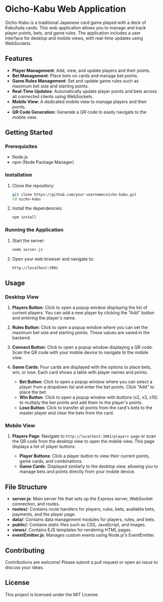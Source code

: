 # Oicho-Kabu Web Application

Oicho-Kabu is a traditional Japanese card game played with a deck of Kabufuda cards. This web application allows you to manage and track player points, bets, and game rules. The application includes a user interface for desktop and mobile views, with real-time updates using WebSockets.

## Features

- **Player Management**: Add, view, and update players and their points.
- **Bet Management**: Place bets on cards and manage bet points.
- **Game Rules Management**: Set and update game rules such as maximum bet size and starting points.
- **Real-Time Updates**: Automatically update player points and bets across all connected clients using WebSockets.
- **Mobile View**: A dedicated mobile view to manage players and their points.
- **QR Code Generation**: Generate a QR code to easily navigate to the mobile view.

## Getting Started

### Prerequisites

- Node.js
- npm (Node Package Manager)

### Installation

1. Clone the repository:

    ```bash
    git clone https://github.com/your-username/oicho-kabu.git
    cd oicho-kabu
    ```

2. Install the dependencies:

    ```bash
    npm install
    ```

### Running the Application

1. Start the server:

    ```bash
    node server.js
    ```

2. Open your web browser and navigate to:

    ```bash
    http://localhost:3001
    ```

## Usage

### Desktop View

1. **Players Button**: Click to open a popup window displaying the list of current players. You can add a new player by clicking the "Add" button and entering the player's name.

2. **Rules Button**: Click to open a popup window where you can set the maximum bet size and starting points. These values are saved in the backend.

3. **Connect Button**: Click to open a popup window displaying a QR code. Scan the QR code with your mobile device to navigate to the mobile view.

4. **Game Cards**: Four cards are displayed with the options to place bets, win, or lose. Each card shows a table with player names and points.

    - **Bet Button**: Click to open a popup window where you can select a player from a dropdown list and enter the bet points. Click "Add" to place the bet.
    - **Win Button**: Click to open a popup window with buttons (x2, x3, x10) to multiply the bet points and add them to the player's points.
    - **Lose Button**: Click to transfer all points from the card's bets to the master player and clear the bets from the card.

### Mobile View

1. **Players Page**: Navigate to `http://localhost:3001/players-page` or scan the QR code from the desktop view to open the mobile view. This page displays a list of player buttons.

    - **Player Buttons**: Click a player button to view their current points, game cards, and combinations.
    - **Game Cards**: Displayed similarly to the desktop view, allowing you to manage bets and points directly from your mobile device.

## File Structure

- **server.js**: Main server file that sets up the Express server, WebSocket connection, and routes.
- **routes/**: Contains route handlers for players, rules, bets, available bets, payments, and the player page.
- **data/**: Contains data management modules for players, rules, and bets.
- **public/**: Contains static files such as CSS, JavaScript, and images.
- **views/**: Contains EJS templates for rendering HTML pages.
- **eventEmitter.js**: Manages custom events using Node.js's EventEmitter.

## Contributing

Contributions are welcome! Please submit a pull request or open an issue to discuss your ideas.

## License

This project is licensed under the MIT License.
